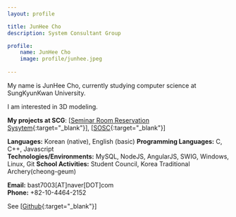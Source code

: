 ```yaml
---
layout: profile

title: JunHee Cho
description: System Consultant Group

profile:
    name: JunHee Cho
    image: profile/junhee.jpeg
    
---
```


My name is JunHee Cho, currently studying computer science at SungKyunKwan University. 

I am interested in 3D modeling. 

<strong>My projects at SCG</strong>: [[Seminar Room Reservation Sysytem](http://scg.skku.ac.kr/seminar/){:target="\_blank"}], [[SOSC](http://sosc.skku.edu){:target="\_blank"}]  

<strong>Languages:</strong> Korean (native), English (basic) 
<strong>Programming Languages:</strong> C, C++, Javascript  
<strong>Technologies/Environments:</strong> MySQL, NodeJS, AngularJS, SWIG, Windows, Linux, Git 
<strong>School Activities:</strong> Student Council, Korea Traditional Archery(cheong-geum)  

<strong>Email:</strong> bast7003[AT]naver[DOT]com  
<strong>Phone:</strong> +82-10-4464-2152  

<!--See [[Resume](https://systemconsultantgroup.github.io/scg-folio/assets/img/resume/eunchan.pdf){:target="\_blank"}],-->
See [[Github](https://github.com/CHOJUNEHEE){:target="\_blank"}]  
